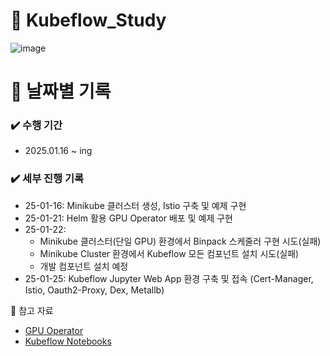# 🐳 Kubeflow_Study

![image](https://github.com/user-attachments/assets/5d03e3c4-8a17-4d0a-bf37-c11bb21aa3f1)

# 📅 날짜별 기록<br>

### ✔️ 수행 기간
- 2025.01.16 ~ ing

### ✔️ 세부 진행 기록
- 25-01-16: Minikube 클러스터 생성, Istio 구축 및 예제 구현  
- 25-01-21: Helm 활용 GPU Operator 배포 및 예제 구현  
- 25-01-22: 
  - Minikube 클러스터(단일 GPU) 환경에서 Binpack 스케줄러 구현 시도(실패)  
  - Minikube Cluster 환경에서 Kubeflow 모든 컴포넌트 설치 시도(실패)  
  - 개발 컴포넌트 설치 예정  
- 25-01-25: Kubeflow Jupyter Web App 환경 구축 및 접속 (Cert-Manager, Istio, Oauth2-Proxy, Dex, Metallb)  



📒 참고 자료<br>

- [GPU Operator](https://heumsi.github.io/blog/posts/setup-gpu-env-in-k8s/)
- [Kubeflow Notebooks](https://www.kubeflow.org/docs/components/notebooks/)
